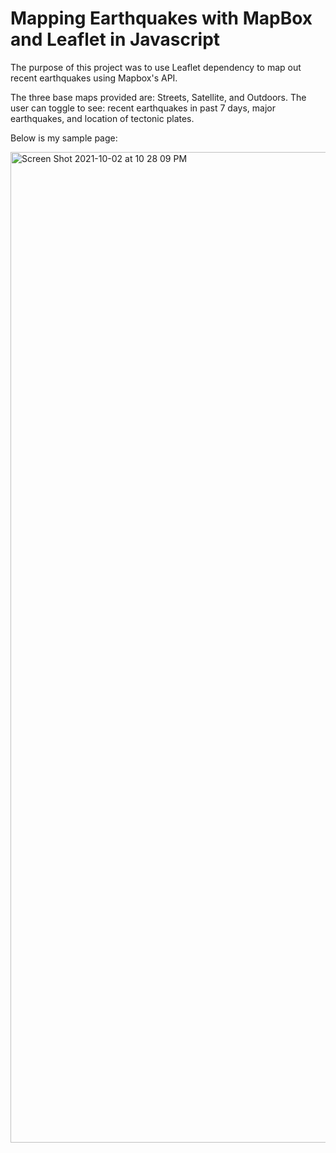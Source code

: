 # Mapping Earthquakes with MapBox and Leaflet in Javascript

The purpose of this project was to use Leaflet dependency to map out recent earthquakes using Mapbox's API. 

The three base maps provided are: Streets, Satellite, and Outdoors. 
The user can toggle to see: recent earthquakes in past 7 days, major earthquakes, and location of tectonic plates. 

Below is my sample page: 

<img width="1585" alt="Screen Shot 2021-10-02 at 10 28 09 PM" src="https://user-images.githubusercontent.com/10199828/135737296-0d9ffc75-bb21-4316-81e0-7b3a19eeedea.png">
